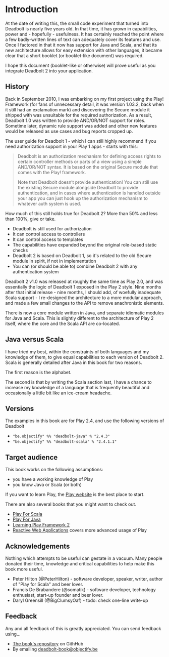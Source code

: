 # Introduction
At the date of writing this, the small code experiment that turned into Deadbolt is nearly five years old.  In that time, it has grown in capabilities, power and - hopefully - usefulness.  It has certainly reached the point where a few badly-written lines of text can adequately cover its features and use.  Once I factored in that it now has support for Java and Scala, and that its new architecture allows for easy extension with other languages, it became clear that a short booklet (or booklet-like document) was required.


I hope this document (booklet-like or otherwise) will prove useful as you integrate Deadbolt 2 into your application.


## History
Back in September 2010, I was embarking on my first project using the Play! Framework (for fans of unnecessary detail, it was version 1.03.2, back when it still had an exclamation mark) and discovering the Secure module it shipped with was unsuitable for the required authorization.  As a result, Deadbolt 1.0 was written to provide AND/OR/NOT support for roles.  Sometime later, dynamic rule support was added and other new features would be released as use cases and bug reports cropped up.


The user guide for Deadbolt 1 - which I can still highly recommend if you need authorization support in your Play 1 apps - starts with this:


> Deadbolt is an authorization mechanism for defining access rights to certain controller methods or parts of a view using a simple AND/OR/NOT syntax. It is based on the 
> original Secure module that comes with the Play! framework.
> 
> Note that Deadbolt doesn’t provide authentication! You can still use the existing Secure module alongside Deadbolt to provide authentication, and in cases where 
> authentication is handled outside your app you can just hook up the authorization mechanism to whatever auth system is used.


How much of this still holds true for Deadbolt 2?  More than 50% and less than 100%, give or take. 


* Deadbolt is still used for authorization
* It can control access to controllers
* It can control access to templates
* The capabilities have expanded beyond the original role-based static checks
* Deadbolt 2 is based on Deadbolt 1, so it's related to the old Secure module in spirit, if not in implementation
* You can (or should be able to) combine Deadbolt 2 with any authentication system


Deadbolt 2 v1.0 was released at roughly the same time as Play 2.0, and was essentially the logic of Deadbolt 1 exposed in the Play 2 style.  Nine months after that initial release - nine months, I should add, of woefully inadequate Scala support - I re-designed the architecture to a more modular approach, and made a few small changes to the API to remove anachronistic elements.


There is now a core module written in Java, and separate idiomatic modules for Java and Scala.  This is slightly different to the architecture of Play 2 itself, where the core and the Scala API are co-located.


## Java versus Scala
I have tried my best, within the constraints of both languages and my knowledge of them, to give equal capabilities to each version of Deadbolt 2.  Scala is generally detailed after Java in this book for two reasons.


The first reason is the alphabet.


The second is that by writing the Scala section last, I have a chance to increase my knowledge of a language that is frequently beautiful and occasionally a little bit like an ice-cream headache.

## Versions

The examples in this book are for Play 2.4, and use the following versions of Deadbolt

- `"be.objectify" %% "deadbolt-java" % "2.4.3"`
- `"be.objectify" %% "deadbolt-scala" % "2.4.1.1"`

## Target audience

This book works on the following assumptions: 

- you have a working knowledge of Play
- you know Java or Scala (or both)

If you want to learn Play, the [Play website](https://playframework.com/documentation/2.4.x/Home) is the best place to start.

There are also several books that you might want to check out.

- [Play For Scala](https://www.manning.com/books/play-for-scala)
- [Play For Java](https://www.manning.com/books/play-for-java)
- [Learning Play Framework 2](https://www.packtpub.com/web-development/learning-play-framework-2)
- [Reactive Web Applications](https://www.manning.com/books/reactive-web-applications) covers more advanced usage of Play

## Acknowledgements

Nothing which attempts to be useful can gestate in a vacuum.  Many people donated their time, knowledge and critical capabilities to help make this book more useful.

- Peter Hilton (@PeterHilton) - software developer, speaker, writer, author of "Play for Scala" and beer lover.
- Francis De Brabandere (@somatik) - software developer, technology enthusiast, start-up founder and beer lover.
- Daryl Greensill (@BigClumsyOaf) - todo: check one-line write-up

## Feedback

Any and all feedback of this is greatly appreciated.  You can send feedback using...

- [The book's repository](https://github.com/schaloner/deadbolt-2-guide) on GithHub
- By emailing [deadbolt-book@objectify.be](mailto:deadbolt-book@objectify.be)
